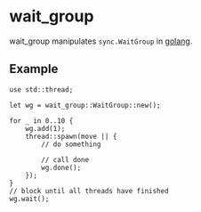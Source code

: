 # wait\_group

wait\_group manipulates `sync.WaitGroup` in [golang](https://golang.org/pkg/sync/#WaitGroup).

## Example

```
use std::thread;

let wg = wait_group::WaitGroup::new();

for _ in 0..10 {
    wg.add(1);
    thread::spawn(move || {
        // do something

        // call done
        wg.done();
    });
}
// block until all threads have finished
wg.wait();
```

